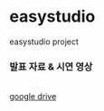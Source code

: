 # easystudio
easystudio project

<h3>발표 자료 & 시연 영상</h3>
<br>
<a href ="https://drive.google.com/drive/folders/1-wk6qgLZym-MyO9Dq5HRDpBGiGlOawi9?usp=sharing">google drive</a>
